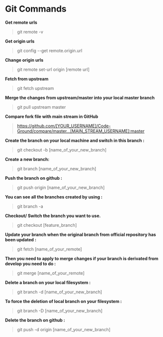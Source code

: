 # Git Commands

**Get remote urls**
> git remote -v

**Get origin urls**
> git config --get remote.origin.url

**Change origin urls**
> git remote set-url origin [remote url]

**Fetch from upstream**
> git fetch upstream

**Merge the changes from upstream/master into your local master branch**
> git pull upstream master

**Compare fork file with main stream in GitHub**
> https://github.com/[YOUR_USERNAME]/Code-Ground/compare/master...[MAIN_STREAM_USERNAME]:master

**Create the branch on your local machine and switch in this branch :**
> git checkout -b [name_of_your_new_branch]

**Create a new branch:**
> git branch [name_of_your_new_branch]

**Push the branch on github :**
> git push origin [name_of_your_new_branch]

**You can see all the branches created by using :**
> git branch -a

**Checkout/ Switch the branch you want to use.**
> git checkout [feature_branch]

**Update your branch when the original branch from official repository has been updated :**
> git fetch [name_of_your_remote]

**Then you need to apply to merge changes if your branch is derivated from develop you need to do :**
> git merge [name_of_your_remote]

**Delete a branch on your local filesystem :**
> git branch -d [name_of_your_new_branch]

**To force the deletion of local branch on your filesystem :**
> git branch -D [name_of_your_new_branch]

**Delete the branch on github :**
> git push -d origin [name_of_your_new_branch]








